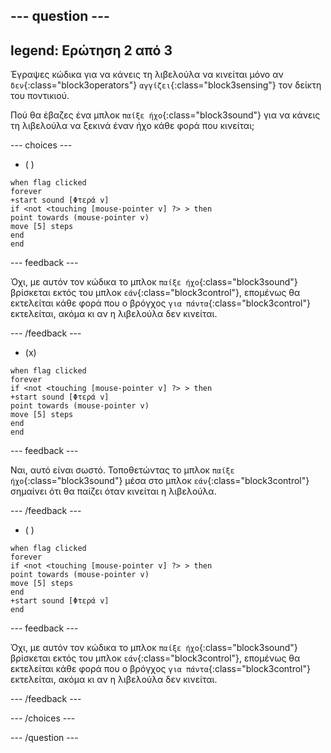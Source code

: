 
--- question ---
---
legend: Ερώτηση 2 από 3
---

Έγραψες κώδικα για να κάνεις τη λιβελούλα να κινείται μόνο αν `δεν`{:class="block3operators"} `αγγίζει`{:class="block3sensing"} τον δείκτη του ποντικιού.

Πού θα έβαζες ένα μπλοκ `παίξε ήχο`{:class="block3sound"} για να κάνεις τη λιβελούλα να ξεκινά έναν ήχο κάθε φορά που κινείται;

--- choices ---

- ( )

```blocks3
when flag clicked
forever
+start sound [Φτερά v]
if <not <touching [mouse-pointer v] ?> > then
point towards (mouse-pointer v)
move [5] steps
end
end
```

--- feedback ---

Όχι, με αυτόν τον κώδικα το μπλοκ `παίξε ήχο`{:class="block3sound"} βρίσκεται εκτός του μπλοκ `εάν`{:class="block3control"}, επομένως θα εκτελείται κάθε φορά που ο βρόγχος `για πάντα`{:class="block3control"} εκτελείται, ακόμα κι αν η λιβελούλα δεν κινείται.

--- /feedback ---

- (x)

```blocks3
when flag clicked
forever
if <not <touching [mouse-pointer v] ?> > then
+start sound [Φτερά v]
point towards (mouse-pointer v)
move [5] steps
end
end
```

  --- feedback ---

Ναι, αυτό είναι σωστό. Τοποθετώντας το μπλοκ `παίξε ήχο`{:class="block3sound"} μέσα στο μπλοκ `εάν`{:class="block3control"} σημαίνει ότι θα παίζει όταν κινείται η λιβελούλα.

  --- /feedback ---

- ( )


```blocks3
when flag clicked
forever
if <not <touching [mouse-pointer v] ?> > then
point towards (mouse-pointer v)
move [5] steps
end
+start sound [Φτερά v]
end
```

  --- feedback ---

Όχι, με αυτόν τον κώδικα το μπλοκ `παίξε ήχο`{:class="block3sound"} βρίσκεται εκτός του μπλοκ `εάν`{:class="block3control"}, επομένως θα εκτελείται κάθε φορά που ο βρόγχος `για πάντα`{:class="block3control"} εκτελείται, ακόμα κι αν η λιβελούλα δεν κινείται.

  --- /feedback ---

--- /choices ---

--- /question ---
